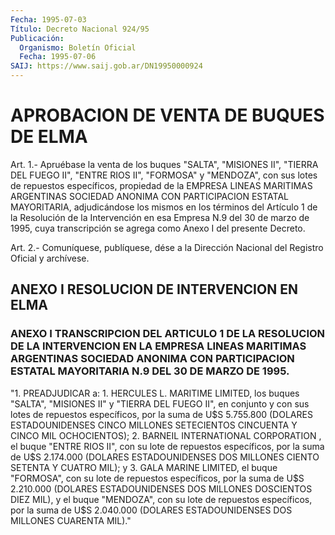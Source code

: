 ```yaml
---
Fecha: 1995-07-03
Título: Decreto Nacional 924/95
Publicación:
  Organismo: Boletín Oficial
  Fecha: 1995-07-06
SAIJ: https://www.saij.gob.ar/DN19950000924
---
```

# APROBACION DE VENTA DE BUQUES DE ELMA

<a id="1"></a>
Art.  1.-  Apruébase la venta de los buques "SALTA", "MISIONES II",  "TIERRA  DEL    FUEGO  II",  "ENTRE  RIOS  II",  "FORMOSA"  y "MENDOZA", con sus lotes  de repuestos específicos, propiedad de la EMPRESA  LINEAS  MARITIMAS  ARGENTINAS    SOCIEDAD    ANONIMA   CON PARTICIPACION  ESTATAL MAYORITARIA, adjudicándose los mismos en los términos del Artículo  1 de la Resolución de la Intervención en esa Empresa N.9 del 30 de marzo  de  1995, cuya transcripción se agrega como Anexo I del presente Decreto.

<a id="2"></a>
Art. 2.- Comuníquese, publíquese, dése a la Dirección Nacional del Registro Oficial y archívese.

## ANEXO I RESOLUCION DE INTERVENCION EN ELMA

### ANEXO I TRANSCRIPCION  DEL  ARTICULO 1 DE LA RESOLUCION DE LA INTERVENCION EN  LA EMPRESA LINEAS MARITIMAS  ARGENTINAS  SOCIEDAD  ANONIMA  CON PARTICIPACION  ESTATAL  MAYORITARIA  N.9  DEL  30 DE MARZO DE 1995.

<a id="1"></a>
"1. PREADJUDICAR a: 1. HERCULES L. MARITIME LIMITED, los buques "SALTA",  "MISIONES  II" y "TIERRA DEL FUEGO II", en conjunto y con sus lotes de repuestos  específicos,  por  la suma de U$S 5.755.800 (DOLARES  ESTADOUNIDENSES  CINCO MILLONES SETECIENTOS  CINCUENTA  Y CINCO MIL OCHOCIENTOS); 2. BARNEIL  INTERNATIONAL  CORPORATION , el buque  "ENTRE  RIOS II", con su lote de repuestos específicos,  por la  suma de U$S 2.174.000  (DOLARES  ESTADOUNIDENSES  DOS  MILLONES CIENTO  SETENTA  Y  CUATRO MIL); y 3. GALA MARINE LIMITED, el buque "FORMOSA", con su lote  de  repuestos  específicos, por la suma de U$S  2.210.000  (DOLARES  ESTADOUNIDENSES DOS  MILLONES  DOSCIENTOS DIEZ  MIL),  y  el  buque  "MENDOZA",  con  su  lote  de  repuestos específicos, por la suma de  U$S 2.040.000 (DOLARES ESTADOUNIDENSES DOS MILLONES CUARENTA MIL)."